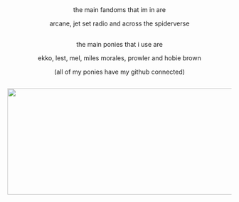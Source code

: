 ## 
<p align="center">
  the main fandoms that im in are

<p align="center">
  arcane, jet set radio and across the spiderverse

## 
<p align="center">
  the main ponies that i use are

<p align="center">
  ekko, lest, mel, miles morales, prowler and hobie brown

<p align="center"> 
(all of my ponies have my github connected)

##
<p align="center">
  <img width="3000" height="240" src="https://cdn.discordapp.com/attachments/1271814445751996419/1322980406064189541/divider.png?ex=6772d904&is=67718784&hm=f6902183cfd22b48af56ada3b08e8e6af0063ba9124879b8da0c933f4acf63aa&">
</p>
